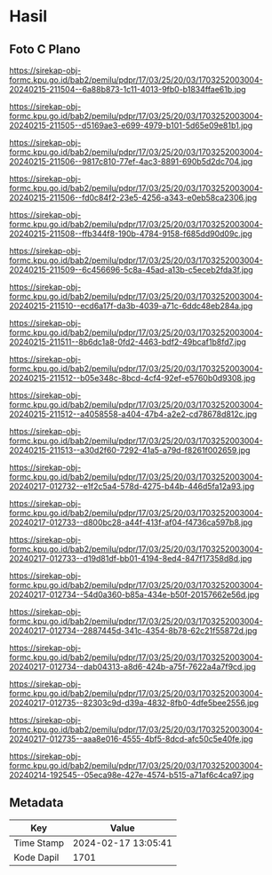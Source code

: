 # Hasil

## Foto C Plano

https://sirekap-obj-formc.kpu.go.id/bab2/pemilu/pdpr/17/03/25/20/03/1703252003004-20240215-211504--6a88b873-1c11-4013-9fb0-b1834ffae61b.jpg

https://sirekap-obj-formc.kpu.go.id/bab2/pemilu/pdpr/17/03/25/20/03/1703252003004-20240215-211505--d5169ae3-e699-4979-b101-5d65e09e81b1.jpg

https://sirekap-obj-formc.kpu.go.id/bab2/pemilu/pdpr/17/03/25/20/03/1703252003004-20240215-211506--9817c810-77ef-4ac3-8891-690b5d2dc704.jpg

https://sirekap-obj-formc.kpu.go.id/bab2/pemilu/pdpr/17/03/25/20/03/1703252003004-20240215-211506--fd0c84f2-23e5-4256-a343-e0eb58ca2306.jpg

https://sirekap-obj-formc.kpu.go.id/bab2/pemilu/pdpr/17/03/25/20/03/1703252003004-20240215-211508--ffb344f8-190b-4784-9158-f685dd90d09c.jpg

https://sirekap-obj-formc.kpu.go.id/bab2/pemilu/pdpr/17/03/25/20/03/1703252003004-20240215-211509--6c456696-5c8a-45ad-a13b-c5eceb2fda3f.jpg

https://sirekap-obj-formc.kpu.go.id/bab2/pemilu/pdpr/17/03/25/20/03/1703252003004-20240215-211510--ecd6a17f-da3b-4039-a71c-6ddc48eb284a.jpg

https://sirekap-obj-formc.kpu.go.id/bab2/pemilu/pdpr/17/03/25/20/03/1703252003004-20240215-211511--8b6dc1a8-0fd2-4463-bdf2-49bcaf1b8fd7.jpg

https://sirekap-obj-formc.kpu.go.id/bab2/pemilu/pdpr/17/03/25/20/03/1703252003004-20240215-211512--b05e348c-8bcd-4cf4-92ef-e5760b0d9308.jpg

https://sirekap-obj-formc.kpu.go.id/bab2/pemilu/pdpr/17/03/25/20/03/1703252003004-20240215-211512--a4058558-a404-47b4-a2e2-cd78678d812c.jpg

https://sirekap-obj-formc.kpu.go.id/bab2/pemilu/pdpr/17/03/25/20/03/1703252003004-20240215-211513--a30d2f60-7292-41a5-a79d-f8261f002659.jpg

https://sirekap-obj-formc.kpu.go.id/bab2/pemilu/pdpr/17/03/25/20/03/1703252003004-20240217-012732--e1f2c5a4-578d-4275-b44b-446d5fa12a93.jpg

https://sirekap-obj-formc.kpu.go.id/bab2/pemilu/pdpr/17/03/25/20/03/1703252003004-20240217-012733--d800bc28-a44f-413f-af04-f4736ca597b8.jpg

https://sirekap-obj-formc.kpu.go.id/bab2/pemilu/pdpr/17/03/25/20/03/1703252003004-20240217-012733--d19d81df-bb01-4194-8ed4-847f17358d8d.jpg

https://sirekap-obj-formc.kpu.go.id/bab2/pemilu/pdpr/17/03/25/20/03/1703252003004-20240217-012734--54d0a360-b85a-434e-b50f-20157662e56d.jpg

https://sirekap-obj-formc.kpu.go.id/bab2/pemilu/pdpr/17/03/25/20/03/1703252003004-20240217-012734--2887445d-341c-4354-8b78-62c21f55872d.jpg

https://sirekap-obj-formc.kpu.go.id/bab2/pemilu/pdpr/17/03/25/20/03/1703252003004-20240217-012734--dab04313-a8d6-424b-a75f-7622a4a7f9cd.jpg

https://sirekap-obj-formc.kpu.go.id/bab2/pemilu/pdpr/17/03/25/20/03/1703252003004-20240217-012735--82303c9d-d39a-4832-8fb0-4dfe5bee2556.jpg

https://sirekap-obj-formc.kpu.go.id/bab2/pemilu/pdpr/17/03/25/20/03/1703252003004-20240217-012735--aaa8e016-4555-4bf5-8dcd-afc50c5e40fe.jpg

https://sirekap-obj-formc.kpu.go.id/bab2/pemilu/pdpr/17/03/25/20/03/1703252003004-20240214-192545--05eca98e-427e-4574-b515-a71af6c4ca97.jpg


## Metadata

| Key        | Value               |
| ---------- | ------------------- |
| Time Stamp | 2024-02-17 13:05:41 |
| Kode Dapil | 1701                |



